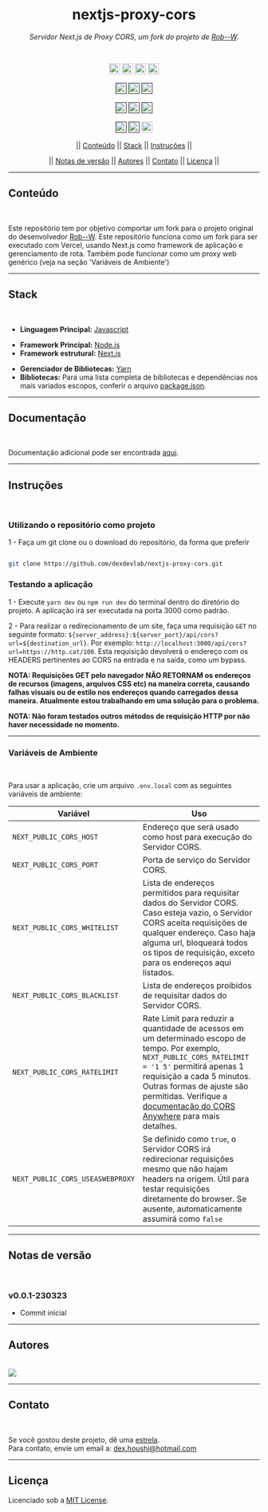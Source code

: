 <h1 align="center">nextjs-proxy-cors</h1>
<p align=center><i align="center">Servidor Next.js de Proxy CORS, um fork do projeto de <a href="https://github.com/Rob--W/cors-anywhere">Rob--W</a>.</i></p>

<br>

<div align="center">

<a href="https://vercel.com"><img src="https://img.shields.io/badge/vercel-%23000000.svg?style=plastic&logo=vercel&logoColor=white" height="22" alt="Vercel"/></a>
<a href="https://www.javascript.com"><img src="https://img.shields.io/badge/JavaScript-%23323330.svg?style=plastic&logo=javascript&logoColor=%23F7DF1E" height="22" alt="JavaScript"/></a>
<a href="https://nodejs.org/en/"><img src="https://img.shields.io/badge/node.js-6DA55F?style=plastic&logo=node.js&logoColor=white" height="22" alt="NodeJS"/></a>
<a href="https://nextjs.org"><img src="https://img.shields.io/badge/Next-black?style=plastic&logo=next.js&logoColor=white" height="22" alt="NextJS"/></a>

<a href=""><img src="https://img.shields.io/badge/maintenance-as--is-yellow.svg?style=plastic" height="22" alt="Maintenance-as-is"/></a>
<a href=""><img src="https://img.shields.io/github/last-commit/dexdevlab/nextjs-proxy-cors?style=plastic" height="22" alt="LastCommit"></a>
<a href=""><img src="https://snyk.io/test/github/dexdevlab/nextjs-proxy-cors/badge.svg" height="22" alt="Snyk"/></a>

<a href=""><img src="https://img.shields.io/github/repo-size/dexdevlab/nextjs-proxy-cors?style=plastic" height="22" alt="RepoSize"/></a>
<a href=""><img src="https://img.shields.io/github/languages/code-size/dexdevlab/nextjs-proxy-cors?style=plastic" height="22" alt="CodeSize"/></a>
<a href=""><img src="https://img.shields.io/github/contributors/dexdevlab/nextjs-proxy-cors?style=plastic" height="22" alt="Contributors"></a>

<a href=""><img src="https://img.shields.io/github/forks/dexdevlab/nextjs-proxy-cors?style=plastic" height="22" alt="Fork"></a>
<a href=""><img src="https://img.shields.io/badge/version-0.0.1-140126?style=plastic" height="22" alt="Version"></a>
<a href="https://github.com/dexdevlab/nextjs-proxy-cors/blob/main/LICENSE"><img src="https://img.shields.io/github/license/dexdevlab/nextjs-proxy-cors?&style=plastic" height="22" alt="License"></a>

<!-- || [Conteúdo](#section-conteudo) || [Características](#section-caracteristicas) || [Stack](#section-stack) || [Documentação](#section-documentacao) || [Instruções](#section-instrucoes) || -->

|| [Conteúdo](#section-conteudo) || [Stack](#section-stack) || [Instruções](#section-instrucoes) ||

<!-- || [Variáveis de Ambiente](#section-vars) || [Notas de versão](#section-changelog) || [Autores](#section-autores) || [Contato](#section-contato) || [Licença](#section-licenca) || -->

|| [Notas de versão](#section-changelog) || [Autores](#section-autores) || [Contato](#section-contato) || [Licença](#section-licenca) ||

</div>

<hr>

<a name="section-conteudo">

## Conteúdo

</a>

<br>

Este repositório tem por objetivo comportar um fork para o projeto original do desenvolvedor [Rob--W](https://github.com/Rob--W/cors-anywhere). Este repositório funciona como um fork para ser executado com Vercel, usando Next.js como framework de aplicação e gerenciamento de rota. Também pode funcionar como um proxy web genérico (veja na seção 'Variáveis de Ambiente')

<hr>

<!-- <a name="section-caracteristicas">

## Características

</a>

<br>

- Lorem ipsum dolor sit amet;

<hr> -->

<a name="section-stack">

## Stack

</a>

<br>

- **Linguagem Principal:** [Javascript](https://developer.mozilla.org/pt-BR/docs/Web/JavaScript)
<!-- - **Linguagens de Marcação e Estilo:** [HTML](https://developer.mozilla.org/pt-BR/docs/Web/HTML), [CSS](https://developer.mozilla.org/pt-BR/docs/Web/CSS), [SASS](https://sass-lang.com/documentation) -->
- **Framework Principal:** [Node.js](https://nodejs.org/en/docs/)
- **Framework estrutural:** [Next.js](https://nextjs.org/docs/getting-started)
<!-- - **Framework de design:** [Chakra UI](https://chakra-ui.com/docs/getting-started) -->
- **Gerenciador de Bibliotecas:** [Yarn](https://yarnpkg.com/getting-started)
- **Bibliotecas:** Para uma lista completa de bibliotecas e dependências nos mais variados escopos, conferir o arquivo [package.json](https://github.com/dexdevlab/nextjs-proxy-cors/blob/main/package.json).

<hr>

<a name="section-documentacao">

## Documentação

</a>

<br>

<!-- - [Lorem](https://miro.com/app/board/uXjdfgsdgVPWCiaDo=/?share_link_id=713196550342) -->

Documentação adicional pode ser encontrada [aqui](https://github.com/Rob--W/cors-anywhere/blob/master/README.md).

<hr>

<a name="section-instrucoes">

## Instruções

</a>

<br>

### Utilizando o repositório como projeto

</a>

1 - Faça um git clone ou o download do repositório, da forma que preferir

```bash

git clone https://github.com/dexdevlab/nextjs-proxy-cors.git

```

### Testando a aplicação

</a>

1 - Execute `yarn dev` ou `npm run dev` do terminal dentro do diretório do projeto. A aplicação irá ser executada na porta 3000 como padrão.

2 - Para realizar o redirecionamento de um site, faça uma requisição `GET` no seguinte formato: `${server_address}:${server_port}/api/cors?url=${destination_url}`. Por exemplo: `http://localhost:3000/api/cors?url=https://http.cat/100`. Esta requisição devolverá o endereço com os HEADERS pertinentes ao CORS na entrada e na saída, como um bypass.

**NOTA: Requisições GET pelo navegador NÃO RETORNAM os endereços de recursos (imagens, arquivos CSS etc) na maneira correta, causando falhas visuais ou de estilo nos endereços quando carregados dessa maneira. Atualmente estou trabalhando em uma solução para o problema.**

**NOTA: Não foram testados outros métodos de requisição HTTP por não haver necessidade no momento.**

<hr>

<a name="section-vars">

### Variáveis de Ambiente

</a>

<br>

Para usar a aplicação, crie um arquivo `.env.local` com as seguintes variáveis de ambiente:

| Variável      | Uso   |
|---------------|-------|
|`NEXT_PUBLIC_CORS_HOST` | Endereço que será usado como host para execução do Servidor CORS. | |
|`NEXT_PUBLIC_CORS_PORT` | Porta de serviço do Servidor CORS. | |
|`NEXT_PUBLIC_CORS_WHITELIST` | Lista de endereços permitidos para requisitar dados do Servidor CORS. Caso esteja vazio, o Servidor CORS aceita requisições de qualquer endereço. Caso haja alguma url, bloqueará todos os tipos de requisição, exceto para os endereços aqui listados. | |
|`NEXT_PUBLIC_CORS_BLACKLIST` | Lista de endereços proibidos de requisitar dados do Servidor CORS. | |
|`NEXT_PUBLIC_CORS_RATELIMIT` | Rate Limit para reduzir a quantidade de acessos em um determinado escopo de tempo. Por exemplo, `NEXT_PUBLIC_CORS_RATELIMIT = '1 5'` permitirá apenas 1 requisição a cada 5 minutos. Outras formas de ajuste são permitidas. Verifique a [documentação do CORS Anywhere](https://github.com/Rob--W/cors-anywhere) para mais detalhes.  | |
|`NEXT_PUBLIC_CORS_USEASWEBPROXY` | Se definido como `true`, o Servidor CORS irá redirecionar requisições mesmo que não hajam headers na origem. Útil para testar requisições diretamente do browser. Se ausente, automaticamente assumirá como `false` | |

<hr>

<a name="section-changelog">

## Notas de versão

</a>

<br>

### v0.0.1-230323

- Commit inicial

<hr>

<a name="section-autores">

## Autores

</a>

<br>

<a href="https://github.com/dexdevlab/nextjs-proxy-cors/graphs/contributors">
  <img src="https://contrib.rocks/image?repo=dexdevlab/nextjs-proxy-cors" />
</a>

<hr>

<a name="section-contato">

## Contato

</a>

<br>

Se você gostou deste projeto, dê uma <a href="https://github.com/dexdevlab/nextjs-proxy-cors" data-icon="octicon-star" aria-label="Star dexdevlab/nextjs-proxy-cors on GitHub">estrela</a>. <br>
Para contato, envie um email a: <a href="mailto:dex.houshi@hotmail.com">dex.houshi@hotmail.com</a>

<hr>

<a name="section-licenca">

## Licença

</a>

Licenciado sob a [MIT License](https://github.com/dexdevlab/nextjs-proxy-cors/blob/main/LICENSE).
